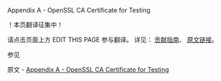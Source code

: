  Appendix A - OpenSSL CA Certificate for Testing

 ！本页翻译征集中！

请点击页面上方 EDIT THIS PAGE 参与翻译。
详见：
[贡献指南]( https://github.com/JinMuInfo/MongoDB-Manual-zh/blob/master/CONTRIBUTING.md )、
[原文链接](  https://docs.mongodb.com/manual/appendix/security/appendixA-openssl-ca/  )。

 参见

原文 - [Appendix A - OpenSSL CA Certificate for Testing]( https://docs.mongodb.com/manual/appendix/security/appendixA-openssl-ca/ )

